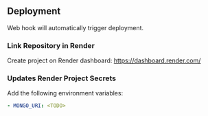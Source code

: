 ## Deployment

Web hook will automatically trigger deployment.

### Link Repository in Render

Create project on Render dashboard:
https://dashboard.render.com/

### Updates Render Project Secrets 

Add the following environment variables:

```yml
- MONGO_URI: <TODO>
```